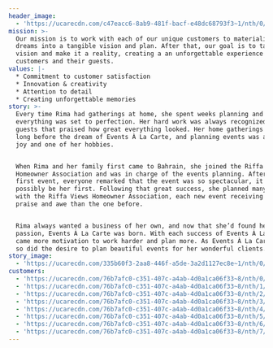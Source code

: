 ```yaml
---
header_image:
  - 'https://ucarecdn.com/c47eacc6-8ab9-481f-bacf-e48dc68793f3~1/nth/0/'
mission: >-
  Our mission is to work with each of our unique customers to materialize their
  dreams into a tangible vision and plan. After that, our goal is to take this
  vision and make it a reality, creating a an unforgettable experience for our
  customers and their guests.
values: |-
  * Commitment to customer satisfaction
  * Innovation & creativity
  * Attention to detail
  * Creating unforgettable memories
story: >-
  Every time Rima had gatherings at home, she spent weeks planning and made sure
  everything was set to perfection. Her hard work was always recognized by
  guests that praised how great everything looked. Her home gatherings started
  long before the dream of Events À La Carte, and planning events was always a
  joy and one of her hobbies.


  When Rima and her family first came to Bahrain, she joined the Riffa Views
  Homeowner Association and was in charge of the events planning. After her
  first event, everyone remarked that the event was so spectacular, it couldn’t
  possibly be her first. Following that great success, she planned many events
  with the Riffa Views Homeowner Association, each new event receiving more
  praise and awe than the one before.


  Rima always wanted a business of her own, and now that she’d found her
  passion, Events À La Carte was born. With each success of Events À La Carte
  came more motivation to work harder and plan more. As Events À La Carte grew,
  so did the desire to plan beautiful events for her wonderful clients.
story_image:
  - 'https://ucarecdn.com/335b60f3-2aa8-446f-a5de-3a2d1127ec8e~1/nth/0/'
customers:
  - 'https://ucarecdn.com/76b7afc0-c351-407c-a4ab-4d0a1ca06f33~8/nth/0/'
  - 'https://ucarecdn.com/76b7afc0-c351-407c-a4ab-4d0a1ca06f33~8/nth/1/'
  - 'https://ucarecdn.com/76b7afc0-c351-407c-a4ab-4d0a1ca06f33~8/nth/2/'
  - 'https://ucarecdn.com/76b7afc0-c351-407c-a4ab-4d0a1ca06f33~8/nth/3/'
  - 'https://ucarecdn.com/76b7afc0-c351-407c-a4ab-4d0a1ca06f33~8/nth/4/'
  - 'https://ucarecdn.com/76b7afc0-c351-407c-a4ab-4d0a1ca06f33~8/nth/5/'
  - 'https://ucarecdn.com/76b7afc0-c351-407c-a4ab-4d0a1ca06f33~8/nth/6/'
  - 'https://ucarecdn.com/76b7afc0-c351-407c-a4ab-4d0a1ca06f33~8/nth/7/'
---
```


